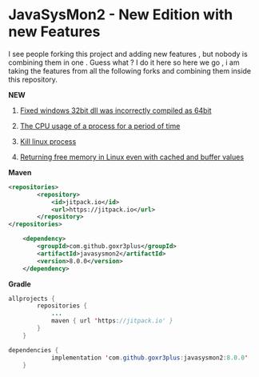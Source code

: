 # JavaSysMon2 - New Edition with new Features

I see people forking this project and adding new features , but nobody is combining them in one . Guess what ?
I do it here so here we go , i am taking the features from all the following forks and combining them inside this repository.

**NEW**

1) [Fixed windows 32bit dll was incorrectly compiled as 64bit](https://github.com/jezhumble/javasysmon/issues/35)
2) [The CPU usage of a process for a period of time](
https://github.com/lliuxiangke0210/javasysmon/commit/3aa4442fbcbc204ce533381d22745cfab45d7683)

3) [Kill linux process](https://github.com/wangzw/javasysmon/commit/44c78588d9f3e84e200c8ffc92b177f5280556e5)

4) [Returning free memory in Linux even with cached and buffer values](https://github.com/danielflower/javasysmon/commit/869bad136a30a88ec9812b6a50adaf41753a34a5)

**Maven**

``` XML
<repositories>
		<repository>
		    <id>jitpack.io</id>
		    <url>https://jitpack.io</url>
		</repository>
</repositories>
```

``` XML
	<dependency>
	    <groupId>com.github.goxr3plus</groupId>
	    <artifactId>javasysmon2</artifactId>
	    <version>8.0.0</version>
	</dependency>
```

**Gradle**

``` JAVA
allprojects {
		repositories {
			...
			maven { url 'https://jitpack.io' }
		}
	}
```

``` JAVA
dependencies {
	        implementation 'com.github.goxr3plus:javasysmon2:8.0.0'
	}
```



